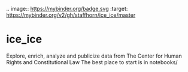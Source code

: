 .. image:: https://mybinder.org/badge.svg :target: https://mybinder.org/v2/gh/staffhorn/ice_ice/master


# ice_ice
Explore, enrich, analyze and publicize data from The Center for Human Rights and Constitutional Law
The best place to start is in notebooks/
